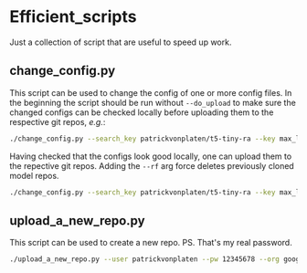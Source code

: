 # Efficient_scripts

Just a collection of script that are useful to speed up work.

## change_config.py

This script can be used to change the config of one or more config files.
In the beginning the script should be run without `--do_upload` to make sure the changed 
configs can be checked locally before uploading them to the respective git repos, *e.g.*:

```bash
./change_config.py --search_key patrickvonplaten/t5-tiny-ra --key max_length --value 10
```

Having checked that the configs look good locally, one can upload them
to the repective git repos. Adding the `--rf` arg force deletes previously cloned
model repos.

```bash
./change_config.py --search_key patrickvonplaten/t5-tiny-ra --key max_length --value 10 --rf --upload
```

## upload_a_new_repo.py

This script can be used to create a new repo.
PS. That's my real password.

```bash
./upload_a_new_repo.py --user patrickvonplaten --pw 12345678 --org google --model mt5-small
```

